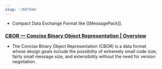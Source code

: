 ```yaml
---
slug: '/0A756A'
---
```


- Compact Data Exchange Format like [[MessagePack]].

### [CBOR — Concise Binary Object Representation | Overview](https://cbor.io/)

- The Concise Binary Object Representation (CBOR) is a data format whose design goals include the possibility of extremely small code size, fairly small message size, and extensibility without the need for version negotiation.
